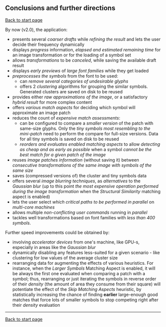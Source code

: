 ## Conclusions and further directions ##
[Back to start page](../../../ReadMe.md)

By now (v2.0), the application:

- presents several *coarser drafts* while *refining the result* and lets the user decide their frequency dynamically
- displays *progress* information, *elapsed and estimated remaining time* for an image transformation or for the loading of a symbol set
- allows *transformations* to be *canceled*, while saving the available draft result
- displays *early previews* of *large font families* while they get loaded
- *preprocesses the symbols* from the font to be used:
    - can *remove several categories of undesirable glyphs*
    - offers 2 *clustering* algorithms for grouping the similar symbols. Generated clusters are saved on disk to be reused
- provides either *raw approximations of the image*, or a satisfactory *hybrid result* for more complex content
- offers *various match aspects* for deciding which symbol will approximate an image patch
- reduces the count of *expensive match assessments*:
	- can be configured to compare a *smaller version* of the patch with same\-size glyphs. Only the *tiny symbols most resembling to the mini-patch* need to perform the compare for full\-size versions. Data for all tiny symbols is saved on disk to be reused
	- *reorders and evaluates enabled  matching aspects* to allow *detecting as cheap and as early as possible* when a symbol *cannot be the best match for a given patch of the image*
- reuses *image patches information* (without saving it) between *consecutive transformations of the same image with symbols of the same size*
- saves (compressed versions of) the cluster and tiny symbols data
- offers several *image blurring techniques*, as *alternatives* to the *Gaussian blur* (up to this point *the most expensive operation performed during the image transformation* when the *Structural Similarity* matching aspect is enabled)
- lets the user select *which critical paths to be performed in parallel* on *multi\-core machines*
- allows multiple *non\-conflicting user commands* running in *parallel*
- tackles well transformations based on font families with *less than 400 symbols*.

Further speed improvements could be obtained by:

- involving *accelerator devices* from one&#39;s machine, like GPU\-s, especially in areas like the *Gaussian blur*
- dynamically disabling any features less-suited for a given scenario - like clustering for low values of the average cluster size
- rearranging data for augmenting the effects of various heuristics. For instance, when the *Larger Symbols* Matching Aspect is enabled, it will be always the first one evaluated when comparing a patch with a symbol; thus, rearranging or just iterating the symbols in reverse order of their *density* (the amount of area they consume from their square) will potentiate the effect of the *Skip Matching Aspects* heuristic, by statistically increasing the chance of finding **earlier** large-enough good matches that force lots of smaller symbols to stop competing right after their *density* evaluation

-----
[Back to start page](../../../ReadMe.md)

